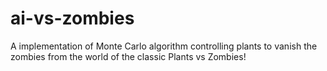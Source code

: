 # ai-vs-zombies
A implementation of Monte Carlo algorithm controlling plants to vanish the zombies from the world of the classic Plants vs Zombies!
